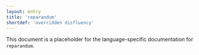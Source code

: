 ```yaml
---
layout: entry
title: 'reparandum'
shortdef: 'overridden disfluency'
---
```


This document is a placeholder for the language-specific documentation
for `reparandum`.

